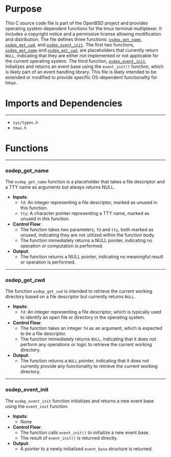 # Purpose
This C source code file is part of the OpenBSD project and provides operating system-dependent functions for the tmux terminal multiplexer. It includes a copyright notice and a permissive license allowing modification and distribution. The file defines three functions: [`osdep_get_name`](#osdep_get_name), [`osdep_get_cwd`](#osdep_get_cwd), and [`osdep_event_init`](#osdep_event_init). The first two functions, [`osdep_get_name`](#osdep_get_name) and [`osdep_get_cwd`](#osdep_get_cwd), are placeholders that currently return `NULL`, indicating that they are either not implemented or not applicable for the current operating system. The third function, [`osdep_event_init`](#osdep_event_init), initializes and returns an event base using the `event_init()` function, which is likely part of an event handling library. This file is likely intended to be extended or modified to provide specific OS-dependent functionality for tmux.
# Imports and Dependencies

---
- `sys/types.h`
- `tmux.h`


# Functions

---
### osdep_get_name<!-- {{#callable:osdep_get_name}} -->
The `osdep_get_name` function is a placeholder that takes a file descriptor and a TTY name as arguments but always returns NULL.
- **Inputs**:
    - `fd`: An integer representing a file descriptor, marked as unused in this function.
    - `tty`: A character pointer representing a TTY name, marked as unused in this function.
- **Control Flow**:
    - The function takes two parameters, `fd` and `tty`, both marked as unused, indicating they are not utilized within the function body.
    - The function immediately returns a NULL pointer, indicating no operation or computation is performed.
- **Output**:
    - The function returns a NULL pointer, indicating no meaningful result or operation is performed.


---
### osdep_get_cwd<!-- {{#callable:osdep_get_cwd}} -->
The function `osdep_get_cwd` is intended to retrieve the current working directory based on a file descriptor but currently returns `NULL`.
- **Inputs**:
    - `fd`: An integer representing a file descriptor, which is typically used to identify an open file or directory in the operating system.
- **Control Flow**:
    - The function takes an integer `fd` as an argument, which is expected to be a file descriptor.
    - The function immediately returns `NULL`, indicating that it does not perform any operations or logic to retrieve the current working directory.
- **Output**:
    - The function returns a `NULL` pointer, indicating that it does not currently provide any functionality to retrieve the current working directory.


---
### osdep_event_init<!-- {{#callable:osdep_event_init}} -->
The `osdep_event_init` function initializes and returns a new event base using the `event_init` function.
- **Inputs**:
    - None
- **Control Flow**:
    - The function calls `event_init()` to initialize a new event base.
    - The result of `event_init()` is returned directly.
- **Output**:
    - A pointer to a newly initialized `event_base` structure is returned.


